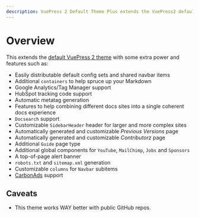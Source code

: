 ```yaml
---
description: VuePress 2 Default Theme Plus extends the VuePress2 default theme with some extra power and features.
---
```


# Overview

This extends the [default VuePress 2 theme](https://v2.vuepress.vuejs.org/reference/default-theme/config.html#basic-config) with some extra power and features such as:

* Easily distributable default config sets and shared navbar items
* Additional `containers` to help spruce up your Markdown
* Google Analytics/Tag Manager support
* HubSpot tracking code support
* Automatic metatag generation
* Features to help combining different docs sites into a single coherent docs experience
* `Docsearch` support
* Customizable `SidebarHeader` header for larger and more complex sites
* Automatically generated and customizable _Previous Versions_ page
* Automatically generated and customizable _Contributorz_ page
* Additional `Guide` page type
* Additional global components for `YouTube`,  `MailChimp`, `Jobs` and `Sponsors`
* A top-of-page alert banner
* `robots.txt` and `sitemap.xml` generation
* Customizable `columns` for `Navbar` subitems
* [CarbonAds](https://www.carbonads.net/) support

## Caveats

* This theme works WAY better with public GitHub repos.
